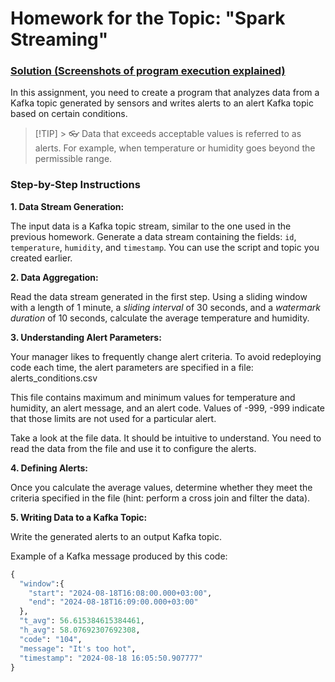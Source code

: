 # Homework for the Topic: "Spark Streaming"

### [Solution (Screenshots of program execution explained)](./Solution_explained.md)

In this assignment, you need to create a program that analyzes data from a Kafka topic generated by sensors and writes alerts to an alert Kafka topic based on certain conditions.

> [!TIP] > 👓 Data that exceeds acceptable values is referred to as alerts. For example, when temperature or humidity goes beyond the permissible range.

### Step-by-Step Instructions

**1. Data Stream Generation:**

The input data is a Kafka topic stream, similar to the one used in the previous homework. Generate a data stream containing the fields: `id`, `temperature`, `humidity`, and `timestamp`. You can use the script and topic you created earlier.

**2. Data Aggregation:**

Read the data stream generated in the first step. Using a sliding window with a length of 1 minute, a _sliding interval_ of 30 seconds, and a _watermark duration_ of 10 seconds, calculate the average temperature and humidity.

**3. Understanding Alert Parameters:**

Your manager likes to frequently change alert criteria. To avoid redeploying code each time, the alert parameters are specified in a file:
alerts_conditions.csv

This file contains maximum and minimum values for temperature and humidity, an alert message, and an alert code. Values of -999, -999 indicate that those limits are not used for a particular alert.

Take a look at the file data. It should be intuitive to understand. You need to read the data from the file and use it to configure the alerts.

**4. Defining Alerts:**

Once you calculate the average values, determine whether they meet the criteria specified in the file (hint: perform a cross join and filter the data).

**5. Writing Data to a Kafka Topic:**

Write the generated alerts to an output Kafka topic.

Example of a Kafka message produced by this code:

```python
{
  "window":{
    "start": "2024-08-18T16:08:00.000+03:00",
    "end": "2024-08-18T16:09:00.000+03:00"
  },
  "t_avg": 56.615384615384461,
  "h_avg": 58.07692307692308,
  "code": "104",
  "message": "It's too hot",
  "timestamp": "2024-08-18 16:05:50.907777"
}
```
